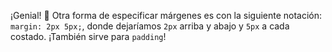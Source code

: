 ¡Genial! :clap: Otra forma de especificar márgenes es con la siguiente notación: `margin: 2px 5px;`, donde dejaríamos `2px` arriba y abajo y `5px` a cada costado. ¡También sirve para `padding`!